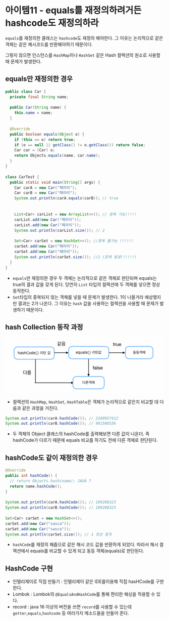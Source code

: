 # 아이템11 - equals를 재정의하려거든 hashcode도 재정의하라

`equals`를 재정의한 클래스는 `hashcode`도 재정의 해야한다.
그 이유는 논리적으로 같은 객체는 같은 해시코드를 반환해야하기 때문이다.

그렇지 않으면 인스턴스를 `HashMap`이나 `HashSet` 같은 Hash 컬렉션의 원소로 사용할 때 문제가 발생한다.

## equals만 재정의한 경우
```java
public class Car {
  private final String name;

  public Car(String name) {
    this.name = name;
  }

  @Override
  public boolean equals(Object o) {
    if (this == o) return true;
    if (o == null || getClass() != o.getClass()) return false;
    Car car = (Car) o;
    return Objects.equals(name, car.name);
  }
}

class CarTest {
  public static void main(String[] args) {
    Car carA = new Car("페라리");
    Car carB = new Car("페라리");
    System.out.println(carA.equals(carB)); // true


    List<Car> carList = new ArrayList<>(); // 중복 가능!!!!!
    carList.add(new Car("페라리"));
    carList.add(new Car("페라리"));
    System.out.println(carList.size()); // 2

    Set<Car> carSet = new HashSet<>(); //중복 불가능 !!!!!!
    carSet.add(new Car("페라리"));
    carSet.add(new Car("페라리"));
    System.out.println(carSet.size()); //2 (문제 발생!!!!!!)
  }
}
```
 - `equals`만 재정의한 경우 두 객체는 논리적으로 같은 객체로 판단되며 equals는 true의 결과 값을 갖게 된다. 당연히 `List` 타입의 컬렉션에 두 객체를 넣으면 정상 동작한다.
 - `Set`타입의 중복되지 않는 객체를 넣을 때 문제가 발생한다. 1이 나올거라 예상했지만 결과는 2가 나온다. 그 이유는 `hash` 값을 사용하는 컬렉션을 사용할 때 문제가 발생하기 때문이다.

## hash Collection 동작 과정
![img.png](img.png)

 - 컬렉션의 `HashMap`, `HashSet`, `HashTable`은 객체가 논리적으로 같은지 비교할 대 다음과 같은 과정을 거친다.

```java
System.out.println(carA.hashCode()); // 2109957412
System.out.println(carB.hashCode()); // 901506536
```
 - 두 객체의 Object 클래스의 hashCode를 출력해보면 다른 값이 나온더. 즉 hashCode가 다르기 때문에 equals 비교를 하기도 전에 다른 객체로 판단된다.

## hashCode도 같이 재정의한 경우
```java
@Override
public int hashCode() {
  // return Objects.hash(name); JAVA 7
  return name.hashCode();
}

System.out.println(carA.hashCode()); // 109208323
System.out.println(carB.hashCode()); // 109208323

Set<Car> carSet = new HashSet<>();
carSet.add(new Car("sasca"));
carSet.add(new Car("sasca"));
System.out.println(carSet.size()); // 1 정상 동작
```
 - `hashCode`를 재정의 해줌으로 같은 해시 코드 값을 반환하게 되었다. 따라서 해시 컬렉션에서 equals를 비교할 수 있게 되고 동등 객체(equals)로 판단된다.

## HashCode 구현
 - 인텔리제이로 직접 만들기 : 인텔리제이 같은 IDE를이용해 직접 hasHCode를 구현한다.
 - Lombok : Lombok의 `@EqualsAndHashCode`를 통해 편리한 해싱을 적용할 수 있다.
 - record : java 16 이상의 버전을 쓰면 `record`를 사용할 수 있는데 `getter`,`equals`,`hashcode` 등 여러가지 메소드들을 만들어 준다.